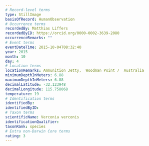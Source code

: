 ```yaml
---
# Record-level terms
type: StillImage
basisOfRecord: HumanObservation
# Occurrence terms
recordedBy: Matthias Liffers
recordedByID: https://orcid.org/0000-0002-3639-2080
occurrenceRemarks: ""
# Event terms
eventDateTime: 2015-10-04T08:32:40
year: 2015
month: 10
day: 4
# Location terms
locationRemarks: Ammunition Jetty,  Woodman Point /  Australia
minimumDepthInMeters: 6.88
maximumDepthInMeters: 6.88
decimalLatitude: -32.123948
decimalLongitude: 115.758068
temperature: 19
# Identification terms
identifiedBy: 
identifiedByID: 
# Taxon terms
scientificName: Verconia verconis
identificationQualifier: 
taxonRank: species
# Extra non-Darwin Core terms
rating: 3
---
```

